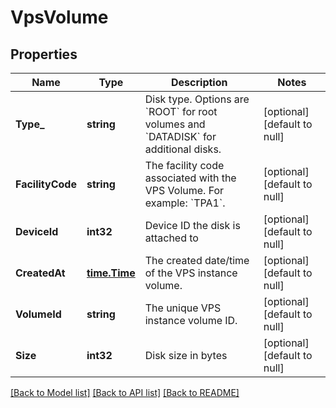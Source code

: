 # VpsVolume

## Properties
Name | Type | Description | Notes
------------ | ------------- | ------------- | -------------
**Type_** | **string** | Disk type. Options are &#x60;ROOT&#x60; for root volumes and &#x60;DATADISK&#x60; for additional disks. | [optional] [default to null]
**FacilityCode** | **string** | The facility code associated with the VPS Volume. For example: &#x60;TPA1&#x60;. | [optional] [default to null]
**DeviceId** | **int32** | Device ID the disk is attached to | [optional] [default to null]
**CreatedAt** | [**time.Time**](time.Time.md) | The created date/time of the VPS instance volume. | [optional] [default to null]
**VolumeId** | **string** | The unique VPS instance volume ID. | [optional] [default to null]
**Size** | **int32** | Disk size in bytes | [optional] [default to null]

[[Back to Model list]](../README.md#documentation-for-models) [[Back to API list]](../README.md#documentation-for-api-endpoints) [[Back to README]](../README.md)


